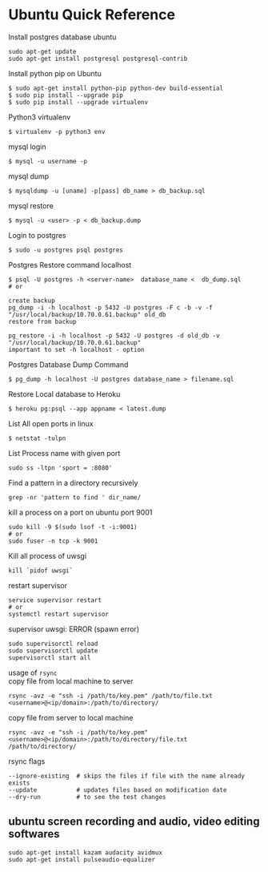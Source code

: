 # Ubuntu Quick Reference
Install postgres database ubuntu
```
sudo apt-get update
sudo apt-get install postgresql postgresql-contrib
```

Install python pip on Ubuntu
```
$ sudo apt-get install python-pip python-dev build-essential 
$ sudo pip install --upgrade pip 
$ sudo pip install --upgrade virtualenv
```

Python3 virtualenv<br>
``` {r, engine='bash', count_lines}
$ virtualenv -p python3 env
```



mysql login<br>
``` {r, engine='bash', count_lines}
$ mysql -u username -p
```


mysql dump<br>
``` {r, engine='bash', count_lines}
$ mysqldump -u [uname] -p[pass] db_name > db_backup.sql
```

mysql restore<br>
```{r, engine='bash', count_lines}
$ mysql -u <user> -p < db_backup.dump
```

Login to postgres<br>
```{r, engine='bash', count_lines}
$ sudo -u postgres psql postgres 
```

Postgres Restore command localhost<br>
```{r, engine='bash', count_lines}
$ psql -U postgres -h <server-name>  database_name <  db_dump.sql
# or 

create backup
pg_dump -i -h localhost -p 5432 -U postgres -F c -b -v -f 
"/usr/local/backup/10.70.0.61.backup" old_db
restore from backup

pg_restore -i -h localhost -p 5432 -U postgres -d old_db -v 
"/usr/local/backup/10.70.0.61.backup"
important to set -h localhost - option

```
Postgres Database Dump Command<br>
```{r, engine='bash', count_lines}
$ pg_dump -h localhost -U postgres database_name > filename.sql
```

Restore Local database to Heroku <br>
```{r, engine='bash', count_lines}
$ heroku pg:psql --app appname < latest.dump
```

List All open ports in linux
```{r, engine='bash', count_lines}
$ netstat -tulpn
```
List Process name with given port 
```{r, engine='bash', count_lines}
sudo ss -ltpn 'sport = :8080'
```

Find a pattern in a directory recursively
```{r, engine='bash', count_lines}
grep -nr 'pattern to find ' dir_name/
```
kill a process on a port on ubuntu port 9001
```{r, engine='bash', count_lines}
sudo kill -9 $(sudo lsof -t -i:9001)
# or
sudo fuser -n tcp -k 9001 

```
Kill all process of uwsgi
```{r, engine='bash', count_lines}
kill `pidof uwsgi`
```
restart supervisor
```{r, engine='bash', count_lines}
service supervisor restart
# or
systemctl restart supervisor
```
supervisor uwsgi: ERROR (spawn error)
```{r, engine='bash', count_lines}
sudo supervisorctl reload
sudo supervisorctl update
supervisorctl start all
```
usage of `rsync`</br>
copy file from local machine to server
```{r, engine='bash', count_lines}
rsync -avz -e "ssh -i /path/to/key.pem" /path/to/file.txt  <username>@<ip/domain>:/path/to/directory/
```
copy file from server to local machine
```{r, engine='bash', count_lines}
rsync -avz -e "ssh -i /path/to/key.pem" <username>@<ip/domain>:/path/to/directory/file.txt  /path/to/directory/
```
rsync flags
```{r, engine='bash', count_lines}
--ignore-existing  # skips the files if file with the name already exists
--update           # updates files based on modification date
--dry-run          # to see the test changes
```


## ubuntu screen recording and audio, video editing softwares

```
sudo apt-get install kazam audacity avidmux
sudo apt-get install pulseaudio-equalizer
```
